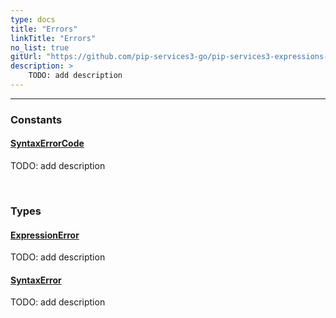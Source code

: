 ```yaml
---
type: docs
title: "Errors"
linkTitle: "Errors"
no_list: true
gitUrl: "https://github.com/pip-services3-go/pip-services3-expressions-go"
description: >
    TODO: add description
---
```

---
<div class="module-body"> 

### Constants

#### [SyntaxErrorCode](syntax_error_code)
TODO: add description

<br>

### Types

#### [ExpressionError](expression_error)
TODO: add description

#### [SyntaxError](syntax_error)
TODO: add description


</div>

